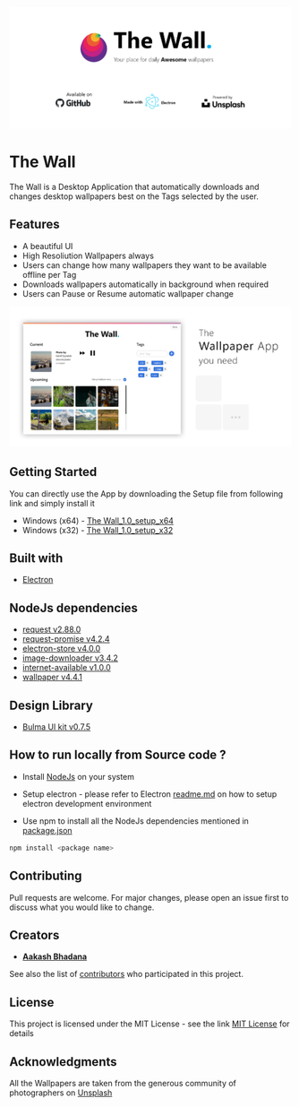 ![The Wall](assets/banner.png?raw=true "Splash")

# The Wall

The Wall is a Desktop Application that automatically downloads and changes desktop wallpapers best on the Tags selected by the user. 

## Features

* A beautiful UI
* High Resoliution Wallpapers always
* Users can change how many wallpapers they want to be available offline per Tag
* Downloads wallpapers automatically in background when required
* Users can Pause or Resume automatic wallpaper change

![The Wallpaper app you need](assets/youneed.png?raw=true "TheWall")

## Getting Started

You can directly use the App by downloading the Setup file from following link and simply install it

* Windows (x64) - [The Wall_1.0_setup_x64](https://github.com/aakashbhadana/The-Wall/dist/)
* Windows (x32) - [The Wall_1.0_setup_x32](https://github.com/aakashbhadana/The-Wall/dist/)

## Built with

* [Electron](https://electronjs.org/)

## NodeJs dependencies

* [request v2.88.0](https://www.npmjs.com/package/request)
* [request-promise v4.2.4](https://www.npmjs.com/package/request-promise)
* [electron-store v4.0.0](https://www.npmjs.com/package/electron-store)
* [image-downloader v3.4.2](https://npmjs.com/package/image-downloader)
* [internet-available v1.0.0](https://www.npmjs.com/package/internet-available)
* [wallpaper v4.4.1](https://www.npmjs.com/package/wallpaper)

## Design Library
* [Bulma UI kit v0.7.5](https://bulma.io)

## How to run locally from Source code ?

* Install [NodeJs](https://nodejs.org/en/) on your system

* Setup electron - please refer to Electron [readme.md](https://github.com/aakashbhadana/electron) on how to setup electron development environment

* Use npm to install all the NodeJs dependencies mentioned in [package.json](package.json)

```sh
npm install <package name>
```

## Contributing

Pull requests are welcome. For major changes, please open an issue first to discuss what you would like to change.

## Creators

* [**Aakash Bhadana**](https://github.com/aakashbhadana)

See also the list of [contributors](https://github.com/your/project/contributors) who participated in this project.

## License

This project is licensed under the MIT License - see the link [MIT License](https://opensource.org/licenses/MIT) for details

## Acknowledgments

All the Wallpapers are taken from the generous community of photographers on [Unsplash](https://unsplash.com/)